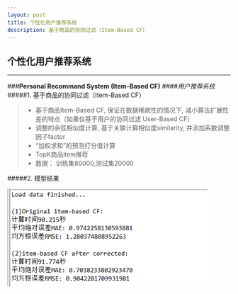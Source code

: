 ```yaml
---
layout: post
title: 个性化用户推荐系统
description: 基于商品的协同过滤（Item-Based CF）
---
```



## 个性化用户推荐系统

------

###**Personal Recommand System (Item-Based CF)**
####*用户推荐系统*
#####1. 基于商品的协同过滤（Item-Based CF）

> * 基于商品Item-Based CF, 保证在数据稀疏性的情况下, 减小算法扩展性差的特点（如果仅基于用户的协同过滤 User-Based CF）
> * 调整的余弦相似度计算, 基于关联计算相似度similarity, 并添加系数调整因子factor
> * “加权求和”的预测打分值计算
> * TopK商品item推荐
> * 数据： 训练集80000,测试集20000

#####2. 模型结果

![file-list](https://github.com/DianaCody/RecommandSystem/blob/master/RecomSystem/icon/result.PNG)
